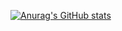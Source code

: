 [![Anurag's GitHub stats](https://github-readme-stats.vercel.app/api?username=kdh1123)](https://github.com/kdh1123/github-readme-stats)

